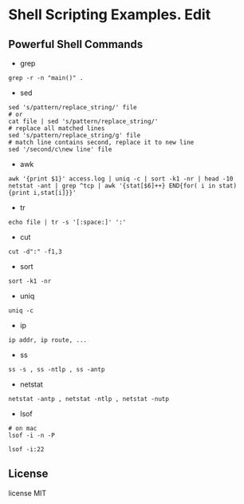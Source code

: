 # Shell Scripting Examples. Edit



## Powerful Shell Commands
- grep
```
grep -r -n "main()" .
```
- sed
```
sed 's/pattern/replace_string/' file
# or
cat file | sed 's/pattern/replace_string/'
# replace all matched lines
sed 's/pattern/replace_string/g' file
# match line contains second, replace it to new line
sed '/second/c\new line' file
```
- awk
```
awk '{print $1}' access.log | uniq -c | sort -k1 -nr | head -10
netstat -ant | grep ^tcp | awk '{stat[$6]++} END{for( i in stat) {print i,stat[i]}}'
```
- tr
``` 
echo file | tr -s '[:space:]' ':' 
```
- cut
``` 
cut -d":" -f1,3
```
- sort
```
sort -k1 -nr
```
- uniq
```
uniq -c
```
- ip
``` 
ip addr, ip route, ...
```
- ss
```  
ss -s , ss -ntlp , ss -antp
```
- netstat 
```
netstat -antp , netstat -ntlp , netstat -nutp
```
- lsof
```
# on mac
lsof -i -n -P

lsof -i:22

```

## License
license MIT
